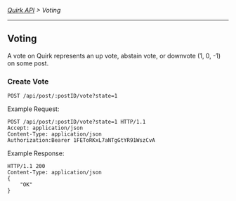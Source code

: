 *[Quirk API](README.md) > Voting*

---

## Voting

A vote on Quirk represents an up vote, abstain vote, or downvote
(1, 0, -1) on some post. 

### Create Vote
`POST /api/post/:postID/vote?state=1`

Example Request:

```http
POST /api/post/:postID/vote?state=1 HTTP/1.1
Accept: application/json
Content-Type: application/json
Authorization:Bearer 1FEToRKxL7aNTgGtYR91WszCvA
```

Example Response:

```http
HTTP/1.1 200
Content-Type: application/json
{
	"OK"
}
```